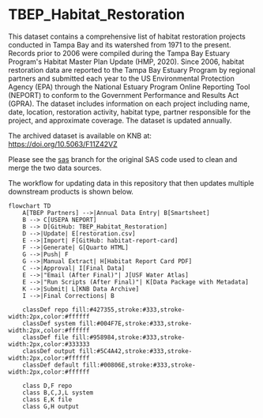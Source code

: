 # TBEP_Habitat_Restoration

This dataset contains a comprehensive list of habitat restoration projects conducted in Tampa Bay and its watershed from 1971 to the present. Records prior to 2006 were compiled during the Tampa Bay Estuary Program's Habitat Master Plan Update (HMP, 2020). Since 2006, habitat restoration data are reported to the Tampa Bay Estuary Program by regional partners and submitted each year to the US Environmental Protection Agency (EPA) through the National Estuary Program Online Reporting Tool (NEPORT) to conform to the Government Performance and Results Act (GPRA). The dataset includes information on each project including name, date, location, restoration activity, habitat type, partner responsible for the project, and approximate coverage. The dataset is updated annually.

The archived dataset is available on KNB at: <https://doi.org/10.5063/F11Z42VZ>

Please see the [sas](https://github.com/tbep-tech/TBEP_Habitat_Restoration/tree/sas) branch for the original SAS code used to clean and merge the two data sources.

The workflow for updating data in this repository that then updates multiple downstream products is shown below.  

```mermaid
flowchart TD
    A[TBEP Partners] -->|Annual Data Entry| B[Smartsheet]
    B --> C[USEPA NEPORT]
    B --> D[GitHub: TBEP_Habitat_Restoration]
    D -->|Update| E[restoration.csv]
    E -->|Import| F[GitHub: habitat-report-card]
    F -->|Generate| G[Quarto HTML]
    G -->|Push| F
    G -->|Manual Extract| H[Habitat Report Card PDF]
    C -->|Approval| I[Final Data]
    E -->|"Email (After Final)"| J[USF Water Atlas]
    E -->|"Run Scripts (After Final)"| K[Data Package with Metadata]
    K -->|Submit| L[KNB Data Archive]
    I -->|Final Corrections| B
    
    classDef repo fill:#427355,stroke:#333,stroke-width:2px,color:#ffffff
    classDef system fill:#004F7E,stroke:#333,stroke-width:2px,color:#ffffff
    classDef file fill:#958984,stroke:#333,stroke-width:2px,color:#333333
    classDef output fill:#5C4A42,stroke:#333,stroke-width:2px,color:#ffffff
    classDef default fill:#00806E,stroke:#333,stroke-width:2px,color:#ffffff
    
    class D,F repo
    class B,C,J,L system
    class E,K file
    class G,H output
```    
